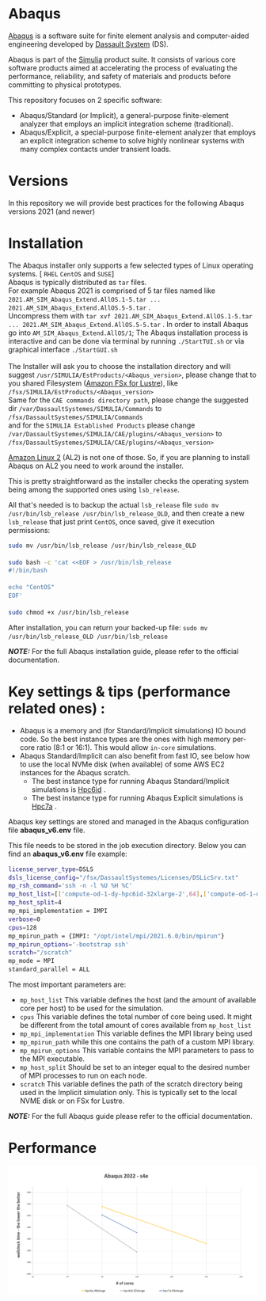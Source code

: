 # Abaqus

[Abaqus](https://www.3ds.com/products-services/simulia/products/abaqus/) is a software suite for finite element analysis and computer-aided engineering developed by [Dassault System](https://www.3ds.com/) (DS).

Abaqus is part of the [Simulia](https://www.3ds.com/products-services/simulia/) product suite. It consists of various core software products aimed at accelerating the process of evaluating the performance, reliability, and safety of materials and products before committing to physical prototypes.

This repository focuses on 2 specific software:

 * Abaqus/Standard (or Implicit), a general-purpose finite-element analyzer that employs an implicit integration scheme (traditional).
 * Abaqus/Explicit, a special-purpose finite-element analyzer that employs an explicit integration scheme to solve highly nonlinear systems with many complex contacts under transient loads.

# Versions

In this repository we will provide best practices for the following Abaqus versions 2021 (and newer)


# Installation

The Abaqus installer only supports a few selected types of Linux operating systems. [ `RHEL` `CentOS` and `SUSE`] <br>
Abaqus is typically distributed as `tar` files.<br>
For example Abaqus 2021 is comprised of 5 tar files named like `2021.AM_SIM_Abaqus_Extend.AllOS.1-5.tar ... 2021.AM_SIM_Abaqus_Extend.AllOS.5-5.tar` . <br>
Uncompress them with `tar xvf 2021.AM_SIM_Abaqus_Extend.AllOS.1-5.tar ... 2021.AM_SIM_Abaqus_Extend.AllOS.5-5.tar` .
In order to install Abaqus go into `AM_SIM_Abaqus_Extend.AllOS/1`; The Abaqus installation process is interactive and can be done via terminal by running `./StartTUI.sh` or via graphical interface `./StartGUI.sh`
<br><br>
The Installer will ask you to choose the installation directory and will suggest `/usr/SIMULIA/EstProducts/<Abaqus_version>`, please change that to you shared Filesystem ([Amazon FSx for Lustre](https://aws.amazon.com/fsx/lustre/)), like `/fsx/SIMULIA/EstProducts/<Abaqus_version>`
<br>
Same for the `CAE commands directory path`, please change the suggested dir `/var/DassaultSystemes/SIMULIA/Commands` to `/fsx/DassaultSystemes/SIMULIA/Commands`
<br>
and for the `SIMULIA Established Products` please change `/var/DassaultSystemes/SIMULIA/CAE/plugins/<Abaqus_version>` to `/fsx/DassaultSystemes/SIMULIA/CAE/plugins/<Abaqus_version>`

[Amazon Linux 2](https://aws.amazon.com/amazon-linux-2/) (AL2) is not one of those. So, if you are planning to install Abaqus on AL2 you need to work around the installer.

This is pretty straightforward as the installer checks the operating system being among the supported ones using `lsb_release`. 

All that's needed is to backup the actual `lsb_release` file `sudo mv /usr/bin/lsb_release /usr/bin/lsb_release_OLD`,
and then create a new `lsb_release` that just print `CentOS`, once saved, give it execution permissions:

```bash
sudo mv /usr/bin/lsb_release /usr/bin/lsb_release_OLD

sudo bash -c 'cat <<EOF > /usr/bin/lsb_release
#!/bin/bash

echo "CentOS"
EOF'

sudo chmod +x /usr/bin/lsb_release
```

After installation, you can return your backed-up file: `sudo mv /usr/bin/lsb_release_OLD /usr/bin/lsb_release`

**_NOTE:_**  For the full Abaqus installation guide, please refer to the official documentation.

#  Key settings & tips (performance related ones) :

  * Abaqus is a memory and (for Standard/Implicit simulations) IO bound code. So the best instance types are the ones with high memory per-core ratio (8:1 or 16:1). This would allow `in-core` simulations.
  * Abaqus Standard/Implicit can also benefit from fast IO, see below how to use the local NVMe disk (when available) of some AWS EC2 instances for the Abaqus scratch.
    * The best instance type for running Abaqus Standard/Implicit simulations is [Hpc6id](https://aws.amazon.com/ec2/instance-types/hpc6i) .
    * The best instance type for running Abaqus Explicit simulations is [Hpc7a](https://aws.amazon.com/ec2/instance-types/hpc7a) .
  

Abaqus key settings are stored and managed in the Abaqus configuration file **abaqus_v6.env** file. 

This file needs to be stored in the job execution directory. 
Below you can find an **abaqus_v6.env** file example:

```bash
license_server_type=DSLS
dsls_license_config="/fsx/DassaultSystemes/Licenses/DSLicSrv.txt"
mp_rsh_command='ssh -n -l %U %H %C'
mp_host_list=[['compute-od-1-dy-hpc6id-32xlarge-2',64],['compute-od-1-dy-hpc6id-32xlarge-3',64]]
mp_host_split=4
mp_mpi_implementation = IMPI
verbose=0
cpus=128
mp_mpirun_path = {IMPI: "/opt/intel/mpi/2021.6.0/bin/mpirun"}
mp_mpirun_options='-bootstrap ssh'
scratch="/scratch"
mp_mode = MPI
standard_parallel = ALL
```

The most important parameters are:
  * `mp_host_list` This variable defines the host (and the amount of available core per host) to be used for the simulation.
  * `cpus` This variable defines the total number of core being used. It might be different from the total amount of cores available from `mp_host_list`
  * `mp_mpi_implementation` This variable defines the MPI library being used
  * `mp_mpirun_path` while this one contains the path of a custom MPI library.
  * `mp_mpirun_options` This variable contains the MPI parameters to pass to the MPI executable.
  * `mp_host_split` Should be set to an integer equal to the desired number of MPI processes to run on each node.
  * `scratch` This variable defines the path of the scratch directory being used in the Implicit simulation only. This is typically set to the local NVME disk or on FSx for Lustre.


**_NOTE:_**  For the full Abaqus guide please refer to the official documentation.


# Performance

![Abaqus s4e](https://github.com/aws-samples/hpc-applications/blob/main/Doc/img/Abaqus/s4e.png?raw=true)
